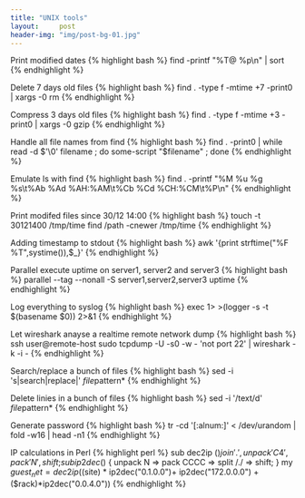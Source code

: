 ```yaml
---
title: "UNIX tools"
layout:     post
header-img: "img/post-bg-01.jpg"
---
```


Print modified dates
{% highlight bash %}
find -printf "%T@ %p\n" | sort
{% endhighlight %}

Delete 7 days old files
{% highlight bash %}
find . -type f -mtime +7 -print0 | xargs -0 rm
{% endhighlight %}

Compress 3 days old files
{% highlight bash %}
find . -type f -mtime +3 -print0 | xargs -0 gzip
{% endhighlight %}

Handle all file names from find
{% highlight bash %}
find . -print0 | while read -d $'\0' filename  ; do some-script "$filename" ; done
{% endhighlight %}

Emulate ls with find
{% highlight bash %}
find . -printf "%M %u %g %s\t%Ab %Ad %AH:%AM\t%Cb %Cd %CH:%CM\t%P\n"
{% endhighlight %}

Print modifed files since 30/12 14:00
{% highlight bash %}
touch -t 30121400  /tmp/time find /path -cnewer /tmp/time
{% endhighlight %}

Adding timestamp to stdout
{% highlight bash %}
awk '{print strftime("%F %T",systime()),$_}'
{% endhighlight %}

Parallel execute uptime on server1, server2 and server3
{% highlight bash %}
parallel --tag --nonall -S server1,server2,server3 uptime
{% endhighlight %}

Log everything to syslog
{% highlight bash %}
exec 1> >(logger -s -t $(basename $0)) 2>&1
{% endhighlight %}

Let wireshark anayse a realtime remote network dump
{% highlight bash %}
ssh user@remote-host sudo tcpdump -U -s0 -w - 'not port 22' | wireshark -k -i -
{% endhighlight %}

Search/replace a bunch of files
{% highlight bash %}
sed -i 's|search|replace|' *file*pattern*
{% endhighlight %}

Delete linies in a bunch of files
{% highlight bash %}
sed -i '/text/d' *file*pattern*
{% endhighlight %}

Generate password
{% highlight bash %}
tr -cd '[:alnum:]' < /dev/urandom | fold -w16 | head -n1
{% endhighlight %}

IP calculations in Perl
{% highlight perl %}
sub dec2ip ($) { join '.', unpack 'C4', pack 'N', shift; }
sub ip2dec ($) { unpack N => pack CCCC => split /\./ => shift; }
my $guest_net=dec2ip( ($site) * ip2dec("0.1.0.0")+ 
	ip2dec("172.0.0.0") + ($rack)*ip2dec("0.0.4.0"))
{% endhighlight %}
